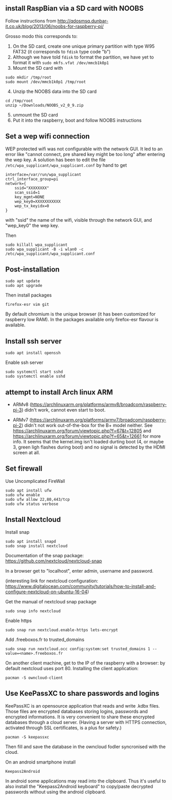 ## install RaspBian via a SD card with NOOBS
Follow instructions from http://qdosmsq.dunbar-it.co.uk/blog/2013/06/noobs-for-raspberry-pi/

Grosso modo this corresponds to:
1) On the SD card, create one unique primary partition with type W95 FAT32 (it corresponds to `fdisk` type code "b")
2) Although we have told `fdisk` to format the partition, we have yet to format it with `sudo mkfs.vfat /dev/mmcb1k0p1`
3) Mount the SD card with
```
sudo mkdir /tmp/root 
sudo mount /dev/mmcb1k0p1 /tmp/root
```
4) Unzip the NOOBS data into the SD card
```
cd /tmp/root
unzip ~/Downloads/NOOBS_v2_0_9.zip
```
5) unmount the SD card
6) Put it into the raspberry, boot and follow NOOBS instructions

## Set a wep wifi connection
WEP protected wifi was not configurable with the network GUI. It led to an error like "cannot connect, pre shared key might be too long" after entering the wep key.
A solution has been to edit the file `/etc/wpa_supplicant/wpa_supplicant.conf` by hand to get
```
interface=/var/run/wpa_supplicant
ctrl_interface_group=pi
network={
	ssid="XXXXXXXX"
	scan_ssid=1
	key_mgmt=NONE
	wep_key0=XXXXXXXXXXX
	wep_tx_keyidx=0
}
```
with "ssid" the name of the wifi, visible through the network GUI, and "wep_key0" the wep key.

Then
```
sudo killall wpa_supplicant
sudo wpa_supplicant -B -i wlan0 -c /etc/wpa_supplicant/wpa_supplicant.conf
```

## Post-installation
```
sudo apt update
sudo apt upgrade
```
Then install packages
```
firefox-esr vim git
```
By default chromium is the unique browser (it has been customized for raspberry low RAM). In the packages available only firefox-esr flavour is available.


## Install ssh server
```
sudo apt install openssh
```
Enable ssh server
```
sudo systemctl start sshd
sudo systemctl enable sshd
```

## attempt to install Arch linux ARM
* ARMv8 (https://archlinuxarm.org/platforms/armv8/broadcom/raspberry-pi-3) didn't work, cannot even start to boot.

* ARMv7 (https://archlinuxarm.org/platforms/armv7/broadcom/raspberry-pi-2) didn't not work out-of-the-box for the B+ model neither.
See https://archlinuxarm.org/forum/viewtopic.php?f=67&t=12805 and https://archlinuxarm.org/forum/viewtopic.php?f=65&t=12661 for more info.
It seems that the kernel.img isn't loaded durting boot (4, or maybe 3, green ligh flashes during boot) and no signal is detected by the HDMI screen at all.

## Set firewall
Use Uncomplicated FireWall
```
sudo apt install ufw
sudo ufw enable
sudo ufw allow 22,80,443/tcp
sudo ufw status verbose
```
## Install Nextcloud
Install snap
```
sudo apt install snapd
sudo snap install nextcloud
```
Documentation of the snap package: https://github.com/nextcloud/nextcloud-snap

In a browser get to "localhost", enter admin, username and password.

(interesting link for nextcloud configuration: https://www.digitalocean.com/community/tutorials/how-to-install-and-configure-nextcloud-on-ubuntu-16-04)

Get the manual of nextcloud snap package
```
sudo snap info nextcloud
```
Enable https
```
sudo snap run nextcloud.enable-https lets-encrypt
```
Add <name>.freeboxos.fr to trusted_domains
```
sudo snap run nextcloud.occ config:system:set trusted_domains 1 --value=<name>.freeboxos.fr
```
On another client machine, get to the IP of the raspberry with a browser: by default nextcloud uses port 80.
Installing the client application:
```
pacman -S owncloud-client
```

## Use KeePassXC to share passwords and logins
KeePassXC is an opensource application that reads and write .kdbx files. Those files are encrypted databases storing logins, passwords and encrypted informations. It is very convenient to share these encrypted databases through a cloud server. (Having a server with HTTPS connection, activated through SSL certificates, is a plus for safety.)
```
pacman -S keepassxc
```
Then fill and save the database in the owncloud fodler syncronised with the cloud.

On an android smartphone install
```
Keepass2Android
```
In android some applications may read into the clipboard. Thus it's useful to also install the "Keepass2Android keyboard" to copy/paste decrypted passwords without using the android clipboard.

